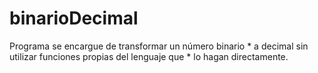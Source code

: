 # binarioDecimal
Programa se encargue de transformar un número binario  * a decimal sin utilizar funciones propias del lenguaje que  * lo hagan directamente.
